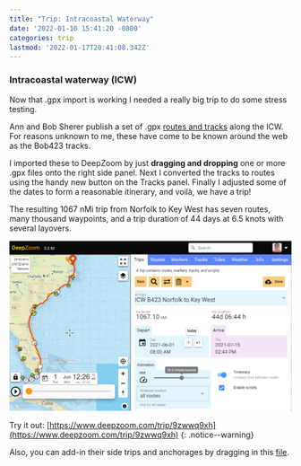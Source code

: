 ```yaml
---
title: "Trip: Intracoastal Waterway"
date: '2022-01-10 15:41:20 -0800'
categories: trip
lastmod: '2022-01-17T20:41:08.342Z'
---
```


### Intracoastal waterway (ICW)

Now that .gpx import is working I needed a really big trip to do some stress testing.  

Ann and Bob Sherer publish a set of .gpx [routes and tracks](https://bobicw.blogspot.com/p/bob423-long-tracks.html) along the ICW.  For reasons unknown to me, these have come to be known around the web as the Bob423 tracks.

I imported these to DeepZoom by just **dragging and dropping** one or more .gpx files onto the right side panel. Next I converted the tracks to routes using the handy new button on the Tracks panel.  Finally I adjusted some of the dates to form a reasonable itinerary, and voilà, we have a trip!

The resulting 1067 nMi trip from Norfolk to Key West has seven routes, many thousand waypoints, and a trip duration of 44 days at 6.5 knots with several layovers.

[![](/assets/images/trip-icw.png)](https://www.deepzoom.com/trip/9zwwq9xh)

Try it out: [https://www.deepzoom.com/trip/9zwwq9xh](https://www.deepzoom.com/trip/9zwwq9xh)
{: .notice--warning}

Also, you can add-in their side trips and anchorages by dragging in this [file](http://bob423.com/long/Bob423%20All%20Side%20Tracks.gpx).









